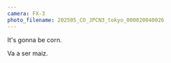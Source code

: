```yaml
---
camera: FX-3
photo_filename: 202505_CO_JPCN3_tokyo_000020040026
---
```


It's gonna be corn.

Va a ser maiz.